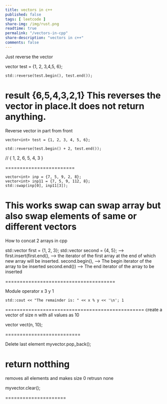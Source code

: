 ```yaml
---
title: vectors in c++
published: false
tags: [ leetcode ]
share-img: /img/rust.png
readtime: true
permalink: "/vectors-in-cpp"
share-description: "vectors in c++"
comments: false
---
```



Just reverse the vector

vector<int> test = {1, 2, 3,4,5, 6};

    std::reverse(test.begin(), test.end());

result {6,5,4,3,2,1}
This reverses the vector in place.It does not return anything.
=======================================================

Reverse vector in part from front


    vector<int> test = {1, 2, 3, 4, 5, 6};

    std::reverse(test.begin() + 2, test.end());

//    { 1, 2, 6, 5, 4, 3 }

========================

    vector<int> inp = {7, 5, 9, 2, 8};
    vector<int> inp11 = {7, 5, 9, 112, 8};
    std::swap(inp[0], inp11[3]);
This works swap can swap array but also swap elements of same or different vectors
========================================

How to  concat 2 arrays in cpp

std::vector<int> first = {1, 2, 3};
std::vector<int> second = {4, 5};
              -->
    first.insert(first.end(), --> the iterator of the first array at the end of which new array will be inserted.
second.begin(),  --> The begin iterator of the array to be inserted
second.end())     --> The end iterator of the array to be inserted

======================================


Module operator 
x 3  y 1

	std::cout << "The remainder is: " << x % y << '\n'; 1 
================================================
create a vector of size n with all values as 10

vector<int> vect(n, 10); 

==========================

Delete last element
myvector.pop_back();

return notthing
================
removes all elements and makes size 0
retrusn none

myvector.clear();



=====================
